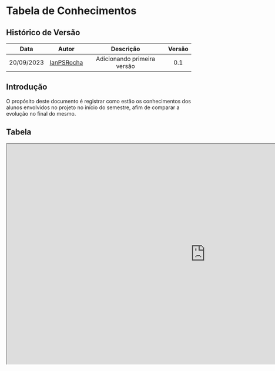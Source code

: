 # Tabela de Conhecimentos

## Histórico de Versão

|Data|Autor|Descrição|Versão|
|:--:|:--:|:---:|:---:|
|20/09/2023|[IanPSRocha](https://github.com/IanPSRocha)|Adicionando primeira versão|0.1|

## Introdução

O propósito deste documento é registrar como estão os conhecimentos dos alunos envolvidos no projeto no início do semestre, afim de comparar a evolução no final do mesmo.

## Tabela

<iframe width="1080" height="600" src="https://docs.google.com/spreadsheets/d/1sYRWYChjYN8yWRGhI8Nn9s4V4RHPui1MeWggZX0ddrY/edit?pli=1#gid=1126803405"></iframe>